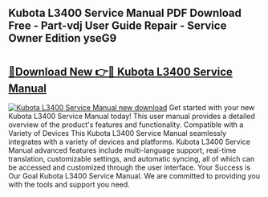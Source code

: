 ## Kubota L3400 Service Manual PDF Download Free - Part-vdj User Guide Repair - Service Owner Edition yseG9

# <h2><a href="http://bc95235.oget.top/?id=Kubota+L3400+Service+Manual">🔗Download New 👉🔴 Kubota L3400 Service Manual</a></h2>

[![Kubota L3400 Service Manual new download](https://i.imgur.com/5g1atiW.png)](http://bc95235.oget.top/?id=Kubota+L3400+Service+Manual)
Get started with your new Kubota L3400 Service Manual today! This user manual provides a detailed overview of the product's features and functionality. Compatible with a Variety of Devices This Kubota L3400 Service Manual seamlessly integrates with a variety of devices and platforms. Kubota L3400 Service Manual advanced features include multi-language support, real-time translation, customizable settings, and automatic syncing, all of which can be accessed and customized through the user interface. Your Success is Our Goal Kubota L3400 Service Manual. We are committed to providing you with the tools and support you need.
